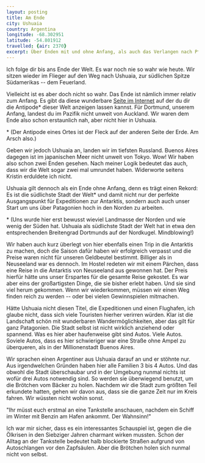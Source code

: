 ```yaml
---
layout: posting
title: Am Ende
city: Ushuaia
country: Argentina
longitude: -68.302951
latitude: -54.801912
travelled: {air: 2370}
excerpt: Über Enden mit und ohne Anfang, als auch das Verlangen nach Pferdestärken und dem Krieg vor der Zapfsäule.
---
```


Ich folge dir bis ans Ende der Welt. Es war noch nie so wahr wie heute. Wir sitzen wieder im Flieger auf den Weg nach Ushuaia, zur südlichen Spitze Südamerikas -- dem Feuerland.

Vielleicht ist es aber doch nicht so wahr. Das Ende ist nämlich immer relativ zum Anfang. Es gibt da diese wunderbare [Seite im Internet](http://www.antipodr.com/) auf der du dir die Antipode\* dieser Welt anzeigen lassen kannst. Für Dortmund, unserem Anfang, landest du im Pazifik nicht unweit von Auckland. Wir waren dem Ende also schon erstaunlich nah, aber nicht hier in Ushuaia.

\* (Der Antipode eines Ortes ist der Fleck auf der anderen Seite der Erde. Am Arsch also.)

Geben wir jedoch Ushuaia an, landen wir im tiefsten Russland. Buenos Aires dagegen ist im japanischen Meer nicht unweit von Tokyo. Wow! Wir haben also schon zwei Enden gesehen. Nach meiner Logik bedeutet das auch, dass wir die Welt sogar zwei mal umrundet haben. Widerworte seitens Kristin erduldete ich nicht.

Ushuaia gilt dennoch als ein Ende ohne Anfang, denn es trägt einen Rekord: Es ist die südlichste Stadt der Welt\* und damit nicht nur der perfekte Ausgangspunkt für Expeditionen zur Antarktis, sondern auch auch unser Start um uns über Patagonien hoch in den Norden zu arbeiten.

\* (Uns wurde hier erst bewusst wieviel Landmasse der Norden und wie wenig der Süden hat. Ushuaia als südlichste Stadt der Welt hat in etwa den entsprechenden Breitengrad Dortmunds auf der Nordkugel. Mindblowing!)

Wir haben auch kurz überlegt von hier ebenfalls einen Trip in die Antarktis zu machen, doch die Saison dafür haben wir erfolgreich verpasst und die Preise waren nicht für unseren Geldbeutel bestimmt. Billiger als in Neuseeland war es dennoch. Im Hostel redeten wir mit einem Pärchen, dass eine Reise in die Antarktis von Neuseeland aus gewonnen hat. Der Preis hierfür hätte uns unser Erspartes für die gesamte Reise gekostet. Es war aber eins der großartigsten Dinge, die sie bisher erlebt haben. Und sie sind viel herum gekommen. Wenn wir wiederkommen, müssen wir einen Weg finden reich zu werden -- oder bei vielen Gewinnspielen mitmachen.

Hätte Ushuaia nicht diesen Titel, die Expeditionen und einen Flughafen, ich glaube nicht, dass sich viele Touristen hierher verirren würden. Klar ist die Landschaft schön mit wunderbaren Wandermöglichkeiten, aber das gilt für ganz Patagonien. Die Stadt selbst ist nicht wirklich anziehend oder spannend. Was es hier aber haufenweise gibt sind Autos. Viele Autos. Soviele Autos, dass es hier schwieriger war eine Straße ohne Ampel zu überqueren, als in der Millionenstadt Buenos Aires.

Wir sprachen einen Argentiner aus Ushuaia darauf an und er stöhnte nur. Aus irgendwelchen Gründen haben hier alle Familien 3 bis 4 Autos. Und das obwohl die Stadt überschaubar und in der Umgebung nunmal nichts ist wofür drei Autos notwendig sind. So werden sie überwiegend benutzt, um die Brötchen vom Bäcker zu holen. Nachdem wir die Stadt zum größten Teil erkundete hatten, gehen wir davon aus, dass sie die ganze Zeit nur im Kreis fahren. Wir wüssten nicht wohin sonst.

"Ihr müsst euch erstmal an eine Tankstelle anschauen, nachdem ein Schiff im Winter mit Benzin am Hafen ankommt. Der Wahnsinn!"

Ich war mir sicher, dass es ein interessantes Schauspiel ist, gegen die die Ölkrisen in den Siebziger Jahren charmant wirken mussten. Schon der Alltag an der Tankstelle bedeutet halb blockierte Straßen aufgrund von Autoschlangen vor den Zapfsäulen. Aber die Brötchen holen sich nunmal nicht von selbst.
